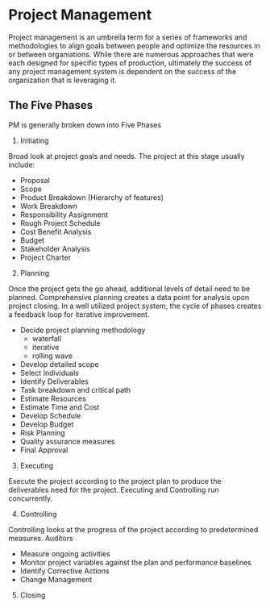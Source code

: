 # Project Management

Project management is an umbrella term for a series of frameworks and methodologies to align goals between people and optimize the resources in or between organiations. While there are numerous approaches that were each designed for specific types of production, ultimately the success of any project management system is dependent on the success of the organization that is leveraging it.

## The Five Phases

PM is generally broken down into Five Phases

1. Initiating

Broad look at project goals and needs. The project at this stage usually include:
- Proposal
- Scope
- Product Breakdown (Hierarchy of features)
- Work Breakdown
- Responsibility Assignment
- Rough Project Schedule
- Cost Benefit Analysis
- Budget
- Stakeholder Analysis
- Project Charter

2. Planning

Once the project gets the go ahead, additional levels of detail need to be planned. Comprehensive planning creates a data point for analysis upon project closing. In a well utilized project system, the cycle of phases creates a feedback loop for iterative improvement.

- Decide project planning methodology
    - waterfall
    - iterative
    - rolling wave
- Develop detailed scope
- Select Individuals
- Identify Deliverables
- Task breakdown and critical path
- Estimate Resources
- Estimate Time and Cost
- Develop Schedule
- Develop Budget
- Risk Planning
- Quality assurance measures
- Final Approval


3. Executing

Execute the project according to the project plan to produce the deliverables need for the project. Executing and Controlling run concurrently.

4. Controlling

Controlling looks at the progress of the project according to predetermined measures. Auditors
- Measure ongoing activities
- Monitor project variables against the plan and performance baselines
- Identify Corrective Actions
- Change Management

5. Closing